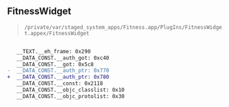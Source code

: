 ## FitnessWidget

> `/private/var/staged_system_apps/Fitness.app/PlugIns/FitnessWidget.appex/FitnessWidget`

```diff

   __TEXT.__eh_frame: 0x290
   __DATA_CONST.__auth_got: 0xc40
   __DATA_CONST.__got: 0x5c8
-  __DATA_CONST.__auth_ptr: 0x770
+  __DATA_CONST.__auth_ptr: 0x780
   __DATA_CONST.__const: 0x2118
   __DATA_CONST.__objc_classlist: 0x10
   __DATA_CONST.__objc_protolist: 0x30

```
